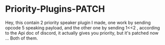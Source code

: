 # Priority-Plugins-PATCH
Hey, this contain 2 priority speaker plugin I made, one work by sending opcode 5 speaking payload, and the other one by sending 1&lt;&lt;2 , according to the Api doc of discord, it actually gives you priority, but it's patched now ... Both of them.

